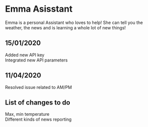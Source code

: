 # Emma Asisstant
Emma is a personal Assistant who loves to help! She can tell you the weather, the news and is learning a whole lot of new things!


## 15/01/2020  
Added new API key  
Integrated new API parameters  

## 11/04/2020  
Resolved issue related to AM/PM


## List of changes to do  
Max, min temperature  
Different kinds of news reporting  
